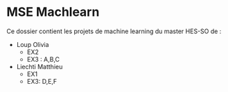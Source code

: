 # MSE Machlearn
Ce dossier contient les projets de machine learning du master HES-SO de :
- Loup Olivia
    - EX2
    - EX3 : A,B,C
- Liechti Matthieu
  -  EX1
  -  EX3: D,E,F

